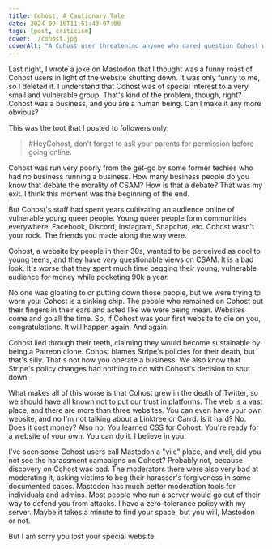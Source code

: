 ```yaml
---
title: Cohost, A Cautionary Tale
date: 2024-09-10T11:51:43-07:00
tags: [post, criticism]
cover: ./cohost.jpg
coverAlt: "A Cohost user threatening anyone who dared question Cohost with a post that says: Cohost isn't dying, it's being killed, and the people doing the killing have names and addresses, or something like that"
---
```


Last night, I wrote a joke on Mastodon that I thought was a funny roast of Cohost users in light of the website shutting down. It was only funny to me, so I deleted it. I understand that Cohost was of special interest to a very small and vulnerable group. That's kind of the problem, though, right? Cohost was a business, and you are a human being. Can I make it any more obvious?

This was the toot that I posted to followers only:

> #HeyCohost, don't forget to ask your parents for permission before going online.

Cohost was run very poorly from the get-go by some former techies who had no business running a business. How many business people do you know that debate the morality of CSAM? How is that a debate? That was my exit. I think this moment was the beginning of the end.

But Cohost's staff had spent years cultivating an audience online of vulnerable young queer people. Young queer people form communities everywhere: Facebook, Discord, Instagram, Snapchat, etc. Cohost wasn't your rock. The friends you made along the way were.

Cohost, a website by people in their 30s, wanted to be perceived as cool to young teens, and they have _very_ questionable views on CSAM. It is a bad look. It's worse that they spent much time begging their young, vulnerable audience for money while pocketing 90k a year.

No one was gloating to or putting down those people, but we were trying to warn you: Cohost is a sinking ship. The people who remained on Cohost put their fingers in their ears and acted like we were being mean. Websites come and go all the time. So, if Cohost was your first website to die on you, congratulations. It will happen again. And again.

Cohost lied through their teeth, claiming they would become sustainable by being a Patreon clone. Cohost blames Stripe's policies for their death, but that's silly. That's not how you operate a business. We also know that Stripe's policy changes had nothing to do with Cohost's decision to shut down.

What makes all of this worse is that Cohost grew in the death of Twitter, so we should have all known not to put our trust in platforms. The web is a vast place, and there are more than three websites. You can even have your own website, and no I'm not talking about a Linktree or Carrd. Is it hard? No. Does it cost money? Also no. You learned CSS for Cohost. You're ready for a website of your own. You can do it. I believe in you.

I've seen some Cohost users call Mastodon a "vile" place, and well, did you not see the harassment campaigns on Cohost? Probably not, because discovery on Cohost was bad. The moderators there were also very bad at moderating it, asking victims to beg their harasser's forgiveness in some documented cases. Mastodon has much better moderation tools for individuals and admins. Most people who run a server would go out of their way to defend you from attacks. I have a zero-tolerance policy with my server. Maybe it takes a minute to find your space, but you will, Mastodon or not.

But I am sorry you lost your special website.
